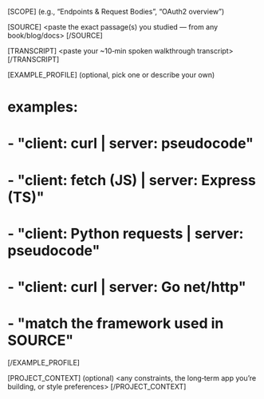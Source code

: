 [SCOPE] <topic or doc section>     (e.g., “Endpoints & Request Bodies”, “OAuth2 overview”)

[SOURCE]
<paste the exact passage(s) you studied — from any book/blog/docs>
[/SOURCE]

[TRANSCRIPT]
<paste your ~10‑min spoken walkthrough transcript>
[/TRANSCRIPT]

[EXAMPLE_PROFILE] (optional, pick one or describe your own)
# examples:
# - "client: curl | server: pseudocode"
# - "client: fetch (JS) | server: Express (TS)"
# - "client: Python requests | server: pseudocode"
# - "client: curl | server: Go net/http"
# - "match the framework used in SOURCE"
[/EXAMPLE_PROFILE]

[PROJECT_CONTEXT] (optional)
<any constraints, the long‑term app you’re building, or style preferences>
[/PROJECT_CONTEXT]
